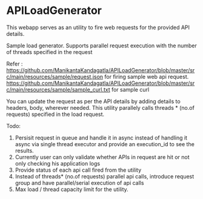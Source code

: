 # APILoadGenerator

This webapp serves as an utility to fire web requests for the provided API details. 

Sample load generator. Supports parallel request execution with the number of threads specified in the request

Refer :
https://github.com/ManikantaKandagatla/APILoadGenerator/blob/master/src/main/resources/sample/request.json for firing sample web api request. 
https://github.com/ManikantaKandagatla/APILoadGenerator/blob/master/src/main/resources/sample/sample_curl.txt for sample curl

You can update the request as per the API details by adding details to headers, body, wherever needed.
This utility parallely calls threads * (no.of requests) specified in the load request. 

Todo: 
1. Persisit request in queue and handle it in async instead of handling it async via single thread executor and provide an execution_id to see the results. 
2. Currently user can only validate whether APIs in request are hit or not only checking his application logs
3. Provide status of each api call fired from the utility
4. Instead of threads* (no.of requests) parallel api calls, introduce request group and have parallel/serial execution of api calls
5. Max load / thread capacity limit for the utility.
